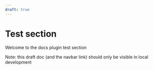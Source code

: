 ```yaml
---
draft: true
---
```


# Test section

Welcome to the docs plugin test section

Note: this draft doc (and the navbar link) should only be visible in local development
